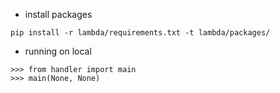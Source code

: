 - install packages

```
pip install -r lambda/requirements.txt -t lambda/packages/
```

- running on local

```
>>> from handler import main
>>> main(None, None)
```
